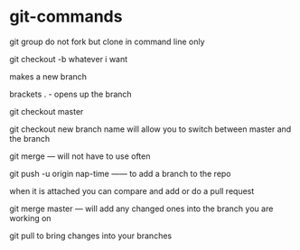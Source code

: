 # git-commands

git group  do not fork but clone in command line only

git checkout -b whatever i want

makes a new branch

brackets .    - opens up the branch

git checkout master

git checkout new branch name will allow you to switch between master and the branch

git merge — will not have to use often

git push -u origin nap-time  ——   to add a branch to the repo

when it is attached you can compare and add or do a pull request

git merge master   — will add any changed ones into the branch you are working on

git pull to bring changes into your branches
